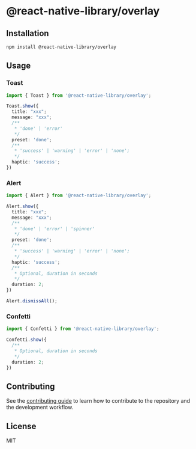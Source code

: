 # @react-native-library/overlay

## Installation

```sh
npm install @react-native-library/overlay
```

## Usage

### Toast

```ts
import { Toast } from '@react-native-library/overlay';

Toast.show({
  title: "xxx";
  message: "xxx";
  /**
   * 'done' | 'error'
   */
  preset: 'done';
  /**
   * 'success' | 'warning' | 'error' | 'none';
   */
  haptic: 'success';
})
```

### Alert

```ts
import { Alert } from '@react-native-library/overlay';

Alert.show({
  title: "xxx";
  message: "xxx";
  /**
   * 'done' | 'error' | 'spinner'
   */
  preset: 'done';
  /**
   * 'success' | 'warning' | 'error' | 'none';
   */
  haptic: 'success';
  /**
   * Optional, duration in seconds
   */
  duration: 2;
})

Alert.dismissAll();

```

### Confetti

```ts
import { Confetti } from '@react-native-library/overlay';

Confetti.show({
  /**
   * Optional, duration in seconds
   */
  duration: 2;
})
```

## Contributing

See the [contributing guide](CONTRIBUTING.md) to learn how to contribute to the repository and the development workflow.

## License

MIT
